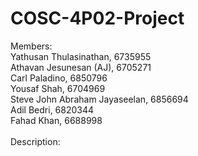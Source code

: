 # COSC-4P02-Project

Members:<br/>
Yathusan Thulasinathan, 6735955<br/>
Athavan Jesunesan (AJ), 6705271<br/>
Carl Paladino, 6850796<br/>
Yousaf Shah, 6704969<br/>
Steve John Abraham Jayaseelan, 6856694<br/>
Adil Bedri, 6820344<br/>
Fahad Khan, 6688998<br/>
<br/>
Description:
